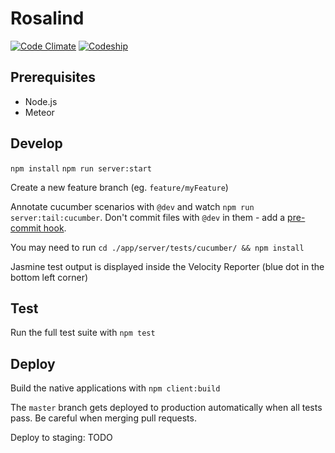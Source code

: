 # Rosalind

[![Code Climate](https://img.shields.io/codeclimate/github/Carbonative/rosalind.svg)](https://codeclimate.com/github/Carbonative/rosalind)
[![Codeship](https://img.shields.io/codeship/f5c381e0-2bd9-0133-ccfb-26f31a616e04.svg)](https://codeship.com/projects/98454)

## Prerequisites

 - Node.js
 - Meteor

## Develop

`npm install`
`npm run server:start`

Create a new feature branch (eg. `feature/myFeature`)

Annotate cucumber scenarios with `@dev` and watch `npm run server:tail:cucumber`. Don't commit files with `@dev` in them - add a [pre-commit hook](https://gist.github.com/albertzak/8d512b923533077f4df5).

You may need to run `cd ./app/server/tests/cucumber/ && npm install`

Jasmine test output is displayed inside the Velocity Reporter (blue dot in the bottom left corner)

## Test

Run the full test suite with `npm test`

## Deploy

Build the native applications with `npm client:build`

The `master` branch gets deployed to production automatically when all tests pass. Be careful when merging pull requests.

Deploy to staging: TODO

